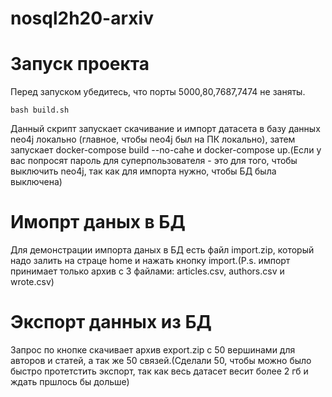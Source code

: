 # nosql2h20-arxiv

# Запуск проекта
Перед запуском убедитесь, что порты 5000,80,7687,7474 не заняты.
```
bash build.sh
```
Данный скрипт запускает скачивание и импорт датасета в базу данных neo4j локально (главное, чтобы neo4j был на ПК локально), затем запускает docker-compose build --no-cahe и docker-compose up.(Если у вас попросят пароль для суперпользователя - это для того, чтобы выключить neo4j, так как для импорта нужно, чтобы БД была выключена)

# Имопрт даных в БД
Для демонстрации импорта даных в БД есть файл import.zip, который надо залить на страце home и нажать кнопку import.(P.s. импорт принимает только архив с 3 файлами: articles.csv, authors.csv и wrote.csv)

# Экспорт данных из БД
Запрос по кнопке скачивает архив export.zip с 50 вершинами для авторов и статей, а так же 50 связей.(Сделали 50, чтобы можно было быстро протетстить экспорт, так как весь датасет весит более 2 гб и ждать пршлось бы дольше)
